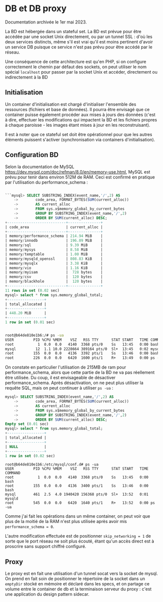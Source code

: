 # DB et DB proxy

Documentation archivée le 1er mai 2023.

La BD est hébergée dans un stateful set. La BD est prévue pour être accédée par une socket Unix directement, ou par un tunnel SSL : d'où les deux services distincts, même s'il est vrai qu'il est moins pertinent d'avoir un service DB puisque ce service n'est pas prévu pour être accédé par le réseau.

Une conséquence de cette architecture est qu'en PHP, si on configure correctement le chemin par défaut des sockets, on peut utiliser le nom spécial `localhost` pour passer par la socket Unix et accéder, directement ou indirectement à la BD

## Initialisation
Un container d'initialisation est chargé d'initialiser l'ensemble des ressources (fichiers et base de données). Il pourra être envisagé que ce container puisse également procéder aux mises à jours des données (c'est à dire, effectuer les modifications qui impactent la BD et les fichiers propres à chaque paroisse - les images étant mises à jour en les reconstruisant).

Il est à noter que ce stateful set doit être opérationnel pour que les autres éléments puissent s'activer (synchronisation via containers d'initialisation).

## Configuration BD
Selon la documentation de MySQL <https://dev.mysql.com/doc/refman/8.0/en/memory-use.html>, MySQL est prévu pour tenir dans environ 512M de RAM. Ceci est confirmé en pratique par l'utilisation du performance_schema :

``` sql 

```mysql> SELECT SUBSTRING_INDEX(event_name,'/',2) AS
    ->        code_area, FORMAT_BYTES(SUM(current_alloc))
    ->        AS current_alloc
    ->        FROM sys.x$memory_global_by_current_bytes
    ->        GROUP BY SUBSTRING_INDEX(event_name,'/',2)
    ->        ORDER BY SUM(current_alloc) DESC;
+---------------------------+---------------+
| code_area                 | current_alloc |
+---------------------------+---------------+
| memory/performance_schema | 214.94 MiB    |
| memory/innodb             | 196.09 MiB    |
| memory/sql                | 9.39 MiB      |
| memory/mysys              | 8.58 MiB      |
| memory/temptable          | 1.00 MiB      |
| memory/mysqld_openssl     | 808.83 KiB    |
| memory/mysqlx             | 3.38 KiB      |
| memory/vio                | 1.16 KiB      |
| memory/myisam             |  728 bytes    |
| memory/csv                |  120 bytes    |
| memory/blackhole          |  120 bytes    |
+---------------------------+---------------+
11 rows in set (0.02 sec)
mysql> select * from sys.memory_global_total;
+-----------------+
| total_allocated |
+-----------------+
| 448.20 MiB      |
+-----------------+
1 row in set (0.01 sec)

```

``` bash

root@b64de810e1b6:/# ps -ua
USER         PID %CPU %MEM    VSZ   RSS TTY      STAT START   TIME COMMAND
root           1  0.0  0.0   4140  3368 pts/0    Ss   13:45   0:00 bash
mysql         12  1.1 10.0 2228664 389164 pts/0  Sl+  13:45   0:02 mysqld
root         155  0.0  0.0   4136  3392 pts/1    Ss   13:46   0:00 bash
root         226  0.0  0.0   6420  1600 pts/1    R+   13:49   0:00 ps -ua

```

On constate en particulier l'utilisation de 215MB de ram pour performance\_schema, alors que cette partie de la BD ne va pas réellement être utilisée. Du coup, il est envisageable de désactiver performance\_schema. Après désactivation, on ne peut plus utiliser la requête SQL, mais on peut continuer à utiliser `ps -ua` :
``` sql
mysql> SELECT SUBSTRING_INDEX(event_name,'/',2) AS
    ->        code_area, FORMAT_BYTES(SUM(current_alloc))
    ->        AS current_alloc
    ->        FROM sys.x$memory_global_by_current_bytes
    ->        GROUP BY SUBSTRING_INDEX(event_name,'/',2)
    ->        ORDER BY SUM(current_alloc) DESC;
Empty set (0.01 sec)
mysql> select * from sys.memory_global_total;
+-----------------+
| total_allocated |
+-----------------+
| NULL            |
+-----------------+
1 row in set (0.02 sec)


```

```
root@b64de810e1b6:/etc/mysql/conf.d# ps -ua
USER         PID %CPU %MEM    VSZ   RSS TTY      STAT START   TIME COMMAND
root           1  0.0  0.0   4140  3368 pts/0    Ss   13:45   0:00 bash
root         155  0.0  0.0   4136  3400 pts/1    Ss   13:46   0:00 bash
mysql        461  2.5  4.0 1940420 156368 pts/0  Sl+  13:52   0:01 mysqld
root         545  0.0  0.0   6420  1640 pts/1    R+   13:52   0:00 ps -ua
```
Comme j'ai fait les opérations dans un même container, on peut voir que plus de la moitié de la RAM n'est plus utilisée après avoir mis `performance_schema = 0`.

L'autre modification effectuée est de positionner `skip_networking = 1` de sorte que le port réseau ne soit plus écouté, étant qu'un accès direct est à proscrire sans support chiffré configuré.

## Proxy 
Le proxy est en fait une utilisation d'un tunnel socat vers la socket de mysql. On prend en fait soin de positionner le répertoire de la socket dans un `emptyDir` stocké en mémoire et déclaré dans les specs, et on partage ce volume entre le container de db et la terminaison serveur du proxy : c'est une application du design pattern sidecar.

